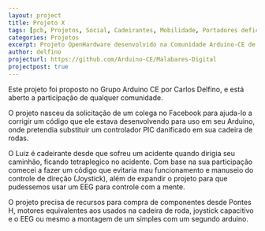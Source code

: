 ```yaml
---
layout: project
title: Projeto X
tags: [pcb, Projetos, Social, Cadeirantes, Mobilidade, Portadores deficiência, Due, EEG]
categories: Projetos
excerpt: Projeto OpenHardware desenvolvido na Comunidade Arduino-CE de forma colaborativa via Internet, o objetivo deste projeto é criar um hardware e firmware com Arduino (UNO, MEGA e DUE em cada fase) para apresentação na "Mostra Nacional de Robotica", o projeto ainda está sendo discutido e este espaço será usado para condensar a modelagem do projeto, este projeto será renomeado quando este tiver sido definido o hardware.
author: delfino
projecturl: https://github.com/Arduino-CE/Malabares-Digital
projectpost: true
---
```


Este projeto foi proposto no Grupo Arduino CE por Carlos Delfino, e está aberto a participação de qualquer comunidade.

O projeto nasceu da solicitação de um colega no Facebook para ajuda-lo a corrigir um código que ele estava 
desenvolvendo para uso em seu Arduino, onde pretendia substituir um controlador PIC danificado em sua cadeira
de rodas.

O Luiz é cadeirante desde que sofreu um acidente quando dirigia seu caminhão, ficando tetraplegico no acidente.
Com base na sua participação comecei a fazer um código que evitaria mau funcionamento e manuseio do controle de
direção (Joystick), além de expandir o projeto para que pudessemos usar um EEG para controle com a mente.

O projeto precisa de recursos para compra de componentes desde Pontes H, motores equivalentes aos usados na cadeira
de roda, joystick capacitivo e o EEG ou mesmo a montagem de um simples com um segundo arduino. 
